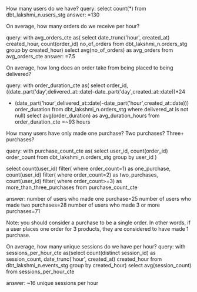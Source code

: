 How many users do we have?
query:
select count(*) from dbt_lakshmi_n.users_stg 
answer:
=130

On average, how many orders do we receive per hour?

query:
with avg_orders_cte as(
select date_trunc('hour', created_at) created_hour,
 count(order_id) no_of_orders
 from dbt_lakshmi_n.orders_stg
 group by created_hour)
 select avg(no_of_orders) as avg_orders from avg_orders_cte
 answer:
 =7.5

On average, how long does an order take from being placed to being delivered?

 query:
 with order_duration_cte as(
 select order_id,((date_part('day',delivered_at::date)-date_part('day',created_at::date))*24 
 + (date_part('hour',delivered_at::date)-date_part('hour',created_at::date))) order_duration
 from dbt_lakshmi_n.orders_stg
 where delivered_at is not null)
 select avg(order_duration) as avg_duration_hours from order_duration_cte
 =~93 hours

How many users have only made one purchase? Two purchases? Three+ purchases?

query:
 with purchase_count_cte as(
 select user_id, count(order_id) order_count
from dbt_lakshmi_n.orders_stg
 group by user_id
)
 
 select 
 count(user_id) filter( where order_count=1) as one_purchase,
 count(user_id) filter( where order_count=2) as two_purchases,
 count(user_id) filter( where order_count>=3) as more_than_three_purchases
 from purchase_count_cte

answer: 
number of users who made one purchase=25
number of users who made two purchases=28
number of users who made 3 or more purchases=71

Note: you should consider a purchase to be a single order. In other words, if a user places one order for 3 products, they are considered to have made 1 purchase.

On average, how many unique sessions do we have per hour?
query:
 with sessions_per_hour_cte as(select count(distinct session_id) as session_count, 
 date_trunc('hour', created_at) created_hour
 from dbt_lakshmi_n.events_stg
 group by created_hour)
 select avg(session_count) from sessions_per_hour_cte

 answer:
 ~16 unique sessions per hour